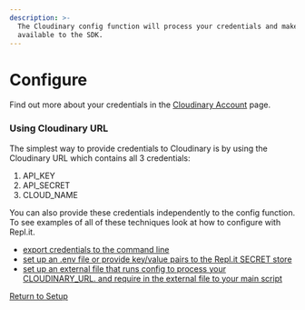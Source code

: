 ```yaml
---
description: >-
  The Cloudinary config function will process your credentials and make them
  available to the SDK.
---
```


# Configure

Find out more about your credentials in the [Cloudinary Account](../cloudinary-account.md) page.  

### Using Cloudinary URL

The simplest way to provide credentials to Cloudinary is by using the Cloudinary URL which contains all 3 credentials:

1. API\_KEY
2. API\_SECRET
3. CLOUD\_NAME

You can also provide these credentials independently to the config function.  To see examples of all of these techniques look at how to configure with Repl.it.

* [export credentials to the command line  ](using-the-repl.it-code-sandbox/using-credentials-on-the-command-line.md) 
* [set up an .env file or provide key/value pairs to the Repl.it SECRET store ](using-the-repl.it-code-sandbox/using-credentials-in-secrets.md)
* [set up an external file that runs config to process your CLOUDINARY\_URL.  and require in the external file to your main script](using-the-repl.it-code-sandbox/using-external-config-files.md)

[Return to Setup](node-setup.md)

